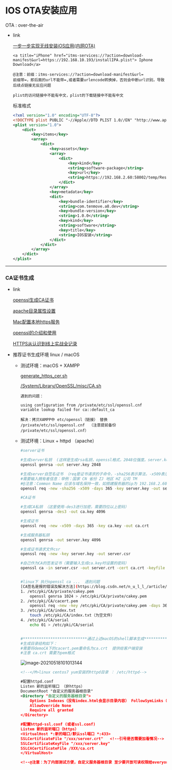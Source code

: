 

# IOS OTA安装应用

OTA : over-the-air

* link

  [一步一步实现无线安装iOS应用(内网OTA)](https://www.jianshu.com/p/35ca63ec0d8e)

  ``` text
  <a title="iPhone" href="itms-services://?action=download-manifest&url=https://192.168.10.193/installIPA.plist"> Iphone Download</a>
  
  @注意：前缀：itms-services://?action=download-manifest&url=
  前缀带=，即后面的url不能带=,或者需要urlencode转换掉，否则会中断url识别，导致后续点链接无反应问题
  
  plist的访问链接中不能有中文，plist的下载链接中不能有中文
  ```

  标准格式

  ``` xml
  <?xml version="1.0" encoding="UTF-8"?>
  <!DOCTYPE plist PUBLIC "-//Apple//DTD PLIST 1.0//EN" "http://www.apple.com/DTDs/PropertyList-1.0.dtd">
  <plist version="1.0">
      <dict>  
          <key>items</key>
          <array>
              <dict>
                  <key>assets</key>
                  <array>
                      <dict>
                          <key>kind</key>
                          <string>software-package</string>
                          <key>url</key>
                          <string>https://192.168.2.60:58002/temp/ResCombine/a8_dev/ios/code/ios-2021-1.ipa</string>
                      </dict>
                  </array>
                  <key>metadata</key>
                  <dict>
                      <key>bundle-identifier</key>
                      <string>com.tenmove.a8.dev</string>
                      <key>bundle-version</key>
                      <string>1.0.0</string>
                      <key>kind</key>
                      <string>software</string>
                      <key>title</key>
                      <string>IOS安装</string>
                  </dict>
              </dict>
          </array>
      </dict>
  </plist>
  ```





---



### CA证书生成

* link

  [openssl生成CA证书](https://blog.csdn.net/cowbin2012/article/details/100134114)

  [apache目录属性设置](https://www.cnblogs.com/xiaochaohuashengmi/archive/2011/04/24/2026532.html)

  [Mac配置本地https服务](https://www.jianshu.com/p/d22baeae50ea)

  [openssl的介绍和使用](https://segmentfault.com/a/1190000014963014)

  [HTTPS从认识到线上实战全记录](http://blog.haoji.me/https.html)

* 推荐证书生成环境  linux / macOS

  * 测试环境：macOS + XAMPP

    [generate_https_cer.sh](./ca_gen/generate_https_cer.sh)

     [/System/Library/OpenSSL/misc/CA.sh](./ca_gen/CA.sh) 

    ``` text
    遇到的问题：
    
    using configuration from /private/etc/ssl/openssl.cnf
    variable lookup failed for ca::default_ca
    
    解决：拷贝XAMPP中 etc/openssl（链接） 替换  /private/etc/ssl/openssl.cnf  （注意提前备份 /private/etc/ssl/openssl.cnf）
    ```

  * 测试环境：Linux + httpd （apache）

    ``` sh
    #server证书
    
    #生成server私钥  (这样是生成rsa私钥，openssl格式，2048位强度。server.key是密钥文件名)
    openssl genrsa -out server.key 2048
    
    #生成server自签名证书 （req是证书请求的子命令，-sha256表示算法，-x509表示输出证书，-days365 为有效期）
    #需要输入拥有者信息：举例：国家 CN 省份 ZJ 地区 HZ 公司 TM 
    #@注意：Common Name 应该与域名保持一致，如搭建服务器的ip为 192.168.2.60
    openssl req -new -sha256 -x509 -days 365 -key server.key -out server.crt
    
    #CA证书
    
    #生成CA私钥 （这里使用-des3进行加密，需要四位以上密码）
    openssl genrsa -des3 -out ca.key 4096
    
    #生成证书
    openssl req -new -x509 -days 365 -key ca.key -out ca.crt
    
    #生成服务器私钥
    openssl genrsa -out server.key 4096
    
    #生成证书请求文件csr
    openssl req -new -key server.key -out server.csr
    
    #自己作为CA的签发证书（需要输入生成ca.key时设置的密码）
    openssl ca -in server.csr -out server.crt -cert ca.crt -keyfile ca.key -days 365
    
    
    #linux下 执行openssl ca ...  遇到问题
    [CA签名是报的错误及解决方法](https://blog.csdn.net/n_u_l_l_/article/details/103536588)
    1. /etc/pki/CA/private/cakey.pem
    	openssl genrsa 1024 > /etc/pki/CA/private/cakey.pem
    2. /etc/pki/CA/cacert.pem
    	openssl req -new -key /etc/pki/CA/private/cakey.pem -days 3650 -x509 -out /etc/pki/CA/cacert.pem
    3. /etc/pki/CA/index.txt
    	touch /etc/pki/CA/index.txt（为空文件）
    4. /etc/pki/CA/serial
    	echo 01 > /etc/pki/CA/serial
    
    
    #****************************通过上述macOS的shell脚本生成***********************
    #生成目录结构如下：
    #需要将demoCA下的cacert.pem重命名为ca.crt  提供给客户端安装    
    #注意 ca.crt 需要为pem格式
    ```

    ![image-20210518101013144](https://i.loli.net/2021/05/18/AVI1KzSx2a3iRyP.png)

    ``` xml
    <!--</M>linux centos7 yum安装的httpd目录 ： /etc/httpd-->
    
    #配置httpd.conf
    Listen 新的监听端口 （非https）
    DocumentRoot "自定义的服务器根目录"
    <Directory "自定义的服务器根目录">
    	Options Indexes（没有index.html会显示目录内容） FollowSymLinks（目录支持链接） Multiviews（）
        AllowOverride None
        Require all granted
    </Directory>
    
    #配置httpd-ssl.conf (或者ssl.conf)
    Listem 新的监听端口（https）
    <VirtualHost *:新的端口/默认ssl端口 *:433>
    SSLCertificateFile "/xxx/server.crt"   <!--引号是否需要加看情况-->
    SSLCertificateKeyFile "/xxx/server.key"
    SSLCACertificateFile /XXX/ca.crt
    </VirtualHost>
    
    <!--@注意：为了内部测试方便，自定义服务器根目录 至少要开放可读权限给everyone-->
    ```

    